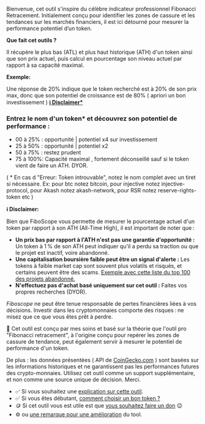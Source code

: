 ﻿Bienvenue, cet outil s'inspire du célèbre indicateur professionnel Fibonacci Retracement. Initialement conçu pour identifier les zones de cassure et les tendances sur les marchés financiers, il est ici détourné pour mesurer la performance potentiel d’un token.

**Que fait cet outils ?**

Il récupère le plus bas (ATL) et plus haut historique (ATH) d'un token ainsi que son prix actuel, puis calcul en pourcentage son niveau actuel par rapport à sa capacité maximal.

**Exemple:**

Une réponse de 20% indique que le token recherché est à 20% de son prix max, donc que son potentiel de croissance est de 80% ( apriori un bon investissement ) **[ℹ️ Disclaimer*](https://savoir-relatif-et-absolu.netlify.app/fibonacci-tool/#dyor)**

  

### Entrez le nom d'un token* et découvrez son potentiel de performance :

-   00 à 25% : opportunité | potentiel x4 sur investissement
-   25 à 50% : opportunité | potentiel x2
-   50 à 75% : restez prudent
-   75 à 100%: Capacité maximal , fortement déconseillé sauf si le token vient de faire un ATH. DYOR.

( * En cas d "Erreur: Token introuvable", notez le nom complet avec un tiret si nécessaire. Ex: pour btc notez bitcoin, pour injective notez injective-protocol, pour Akash notez akash-network, pour RSR notez reserve-rights-token etc )

  

  

  

**ℹ️ Disclaimer:**

Bien que FiboScope vous permette de mesurer le pourcentage actuel d'un token par rapport à son ATH (All-Time High), il est important de noter que :

-   **Un prix bas par rapport à l'ATH n'est pas une garantie d'opportunité :** Un token à 1 % de son ATH peut indiquer qu'il a perdu sa traction ou que le projet est inactif, voire abandonné.
-   **Une capitalisation boursière faible peut être un signal d'alerte :** Les tokens à faible market cap sont souvent plus volatils et risqués, et certains peuvent être des scams. [Exemple avec cette liste du top 100 des projets abandonné.](https://savoir-relatif-et-absolu.netlify.app/fibonacci-tool/top-ten-scam)
-   **N'effectuez pas d'achat basé uniquement sur cet outil :** Faites vos propres recherches (DYOR).

_Fiboscope_ ne peut être tenue responsable de pertes financières liées à vos décisions. Investir dans les cryptomonnaies comporte des risques : ne misez que ce que vous êtes prêt à perdre.

🚨 Cet outil est conçu par mes soins et basé sur la théorie que l'outil pro "Fibonacci retracement", à l'origine conçu pour repérer les zones de cassure de tendance, peut également servir à mesurer le potentiel de performance d'un token.

De plus : les données présentées ( API de [CoinGecko.com](https://www.coingecko.com) ) sont basées sur les informations historiques et ne garantissent pas les performances futures des crypto-monnaies. Utilisez cet outil comme un support supplémentaire, et non comme une source unique de décision. Merci.

-   ✅ Si vous souhaitez une [explication sur cette outil](https://medium.com/@gael-berru/fibonacci-retracement-a56d53d5863d).
-   ✅ Si vous êtes débutant, [comment choisir un bon token ?](https://savoir-relatif-et-absolu.netlify.app/comment-choisir-un-bon-token)
-   🪙 Si cet outil vous est utile est que [vous souhaitez faire un don](https://savoir-relatif-et-absolu.netlify.app/donation) 😉
-   ⚙️ ou [une remarque pour une amélioration](https://savoir-relatif-et-absolu.netlify.app/index.html/#espace-commentaire) du tool.
